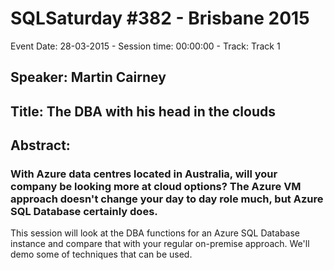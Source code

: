 # SQLSaturday #382 - Brisbane 2015
Event Date: 28-03-2015 - Session time: 00:00:00 - Track: Track 1
## Speaker: Martin Cairney
## Title: The DBA with his head in the clouds
## Abstract:
### With Azure data centres located in Australia, will your company be looking more at cloud options?  The Azure VM approach doesn't change your day to day role much, but Azure SQL Database certainly does.

This session will look at the DBA functions for an Azure SQL Database instance and compare that with your regular on-premise approach.  We'll demo some of techniques that can be used.
